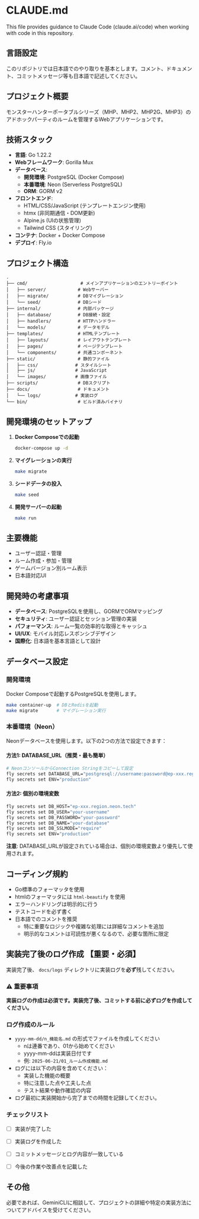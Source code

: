 # CLAUDE.md

This file provides guidance to Claude Code (claude.ai/code) when working with code in this repository.

## 言語設定

このリポジトリでは日本語でのやり取りを基本とします。コメント、ドキュメント、コミットメッセージ等も日本語で記述してください。

## プロジェクト概要

モンスターハンターポータブルシリーズ（MHP、MHP2、MHP2G、MHP3）のアドホックパーティのルームを管理するWebアプリケーションです。

## 技術スタック

- **言語**: Go 1.22.2
- **Webフレームワーク**: Gorilla Mux
- **データベース**: 
  - **開発環境**: PostgreSQL (Docker Compose)
  - **本番環境**: Neon (Serverless PostgreSQL)
  - **ORM**: GORM v2
- **フロントエンド**: 
  - HTML/CSS/JavaScript (テンプレートエンジン使用)
  - htmx (非同期通信・DOM更新)
  - Alpine.js (UIの状態管理)
  - Tailwind CSS (スタイリング)
- **コンテナ**: Docker + Docker Compose
- **デプロイ**: Fly.io

## プロジェクト構造

```
.
├── cmd/                    # メインアプリケーションのエントリーポイント
│   ├── server/            # Webサーバー
│   ├── migrate/           # DBマイグレーション
│   └── seed/              # DBシード
├── internal/              # 内部パッケージ
│   ├── database/          # DB接続・設定
│   ├── handlers/          # HTTPハンドラー
│   └── models/            # データモデル
├── templates/             # HTMLテンプレート
│   ├── layouts/           # レイアウトテンプレート
│   ├── pages/             # ページテンプレート
│   └── components/        # 共通コンポーネント
├── static/                # 静的ファイル
│   ├── css/              # スタイルシート
│   ├── js/               # JavaScript
│   └── images/           # 画像ファイル
├── scripts/               # DBスクリプト
├── docs/                  # ドキュメント
│   └── logs/             # 実装ログ
└── bin/                   # ビルド済みバイナリ
```

## 開発環境のセットアップ

1. **Docker Composeでの起動**
   ```bash
   docker-compose up -d
   ```

2. **マイグレーションの実行**
   ```bash
   make migrate
   ```

3. **シードデータの投入**
   ```bash
   make seed
   ```

4. **開発サーバーの起動**
   ```bash
   make run
   ```

## 主要機能

- ユーザー認証・管理
- ルーム作成・参加・管理
- ゲームバージョン別ルーム表示
- 日本語対応UI

## 開発時の考慮事項

- **データベース**: PostgreSQLを使用し、GORMでORMマッピング
- **セキュリティ**: ユーザー認証とセッション管理の実装
- **パフォーマンス**: ルーム一覧の効率的な取得とキャッシュ
- **UI/UX**: モバイル対応レスポンシブデザイン
- **国際化**: 日本語を基本言語として設計

## データベース設定

### 開発環境
Docker Composeで起動するPostgreSQLを使用します。
```bash
make container-up  # DBとRedisを起動
make migrate       # マイグレーション実行
```

### 本番環境（Neon）
Neonデータベースを使用します。以下の2つの方法で設定できます：

#### 方法1: DATABASE_URL（推奨・最も簡単）
```bash
# NeonコンソールからConnection Stringをコピーして設定
fly secrets set DATABASE_URL="postgresql://username:password@ep-xxx.region.neon.tech/database?sslmode=require"
fly secrets set ENV="production"
```

#### 方法2: 個別の環境変数
```bash
fly secrets set DB_HOST="ep-xxx.region.neon.tech"
fly secrets set DB_USER="your-username"
fly secrets set DB_PASSWORD="your-password"
fly secrets set DB_NAME="your-database"
fly secrets set DB_SSLMODE="require"
fly secrets set ENV="production"
```

**注意**: DATABASE_URLが設定されている場合は、個別の環境変数より優先して使用されます。


## コーディング規約

- Go標準のフォーマッタを使用
- htmlのフォーマッタには `html-beautify` を使用
- エラーハンドリングは明示的に行う
- テストコードを必ず書く
- 日本語でのコメントを推奨
    - 特に重要なロジックや複雑な処理には詳細なコメントを追加
    - 明示的なコメントは可読性が悪くなるので、必要な箇所に限定


## 実装完了後のログ作成 【重要・必須】

実装完了後、 `docs/logs` ディレクトリに実装ログを**必ず**残してください。

### ⚠️ 重要事項
**実装ログの作成は必須です。実装完了後、コミットする前に必ずログを作成してください。**

### ログ作成のルール

- `yyyy-mm-dd/n_機能名.md` の形式でファイルを作成してください
  - nは連番であり、01から始めてください
  - yyyy-mm-ddは実装日付です
  - 例: `2025-06-21/01_ルーム作成機能.md`
- ログには以下の内容を含めてください：
  - 実装した機能の概要
  - 特に注意した点や工夫した点
  - テスト結果や動作確認の内容
- ログ最初に実装開始から完了までの時間を記録してください。

### チェックリスト
- [ ] 実装が完了した
- [ ] 実装ログを作成した
- [ ] コミットメッセージとログ内容が一致している
- [ ] 今後の作業や改善点を記載した


## その他
必要であれば、GeminiCLIに相談して、プロジェクトの詳細や特定の実装方法についてアドバイスを受けてください。
